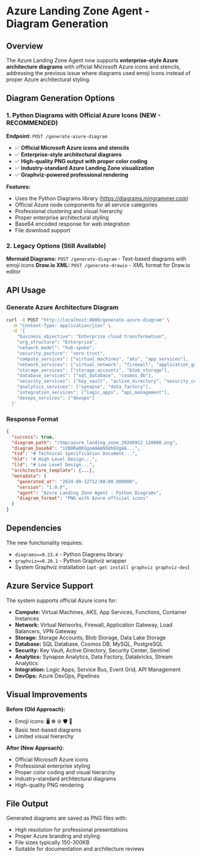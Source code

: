 # Azure Landing Zone Agent - Diagram Generation

## Overview

The Azure Landing Zone Agent now supports **enterprise-style Azure architecture diagrams** with official Microsoft Azure icons and stencils, addressing the previous issue where diagrams used emoji icons instead of proper Azure architectural styling.

## Diagram Generation Options

### 1. Python Diagrams with Official Azure Icons (NEW - RECOMMENDED) 

**Endpoint:** `POST /generate-azure-diagram`

- ✅ **Official Microsoft Azure icons and stencils**
- ✅ **Enterprise-style architectural diagrams**
- ✅ **High-quality PNG output with proper color coding**
- ✅ **Industry-standard Azure Landing Zone visualization**
- ✅ **Graphviz-powered professional rendering**

**Features:**
- Uses the Python Diagrams library (https://diagrams.mingrammer.com)
- Official Azure node components for all service categories
- Professional clustering and visual hierarchy
- Proper enterprise architectural styling
- Base64 encoded response for web integration
- File download support

### 2. Legacy Options (Still Available)

**Mermaid Diagrams:** `POST /generate-diagram` - Text-based diagrams with emoji icons
**Draw.io XML:** `POST /generate-drawio` - XML format for Draw.io editor

## API Usage

### Generate Azure Architecture Diagram

```bash
curl -X POST "http://localhost:8000/generate-azure-diagram" \
  -H "Content-Type: application/json" \
  -d '{
    "business_objective": "Enterprise cloud transformation",
    "org_structure": "Enterprise",
    "network_model": "hub-spoke",
    "security_posture": "zero-trust",
    "compute_services": ["virtual_machines", "aks", "app_services"],
    "network_services": ["virtual_network", "firewall", "application_gateway"],
    "storage_services": ["storage_accounts", "blob_storage"],
    "database_services": ["sql_database", "cosmos_db"],
    "security_services": ["key_vault", "active_directory", "security_center"],
    "analytics_services": ["synapse", "data_factory"],
    "integration_services": ["logic_apps", "api_management"],
    "devops_services": ["devops"]
  }'
```

### Response Format

```json
{
  "success": true,
  "diagram_path": "/tmp/azure_landing_zone_20240912_120000.png",
  "diagram_base64": "iVBORw0KGgoAAAANSUhEUgAA...",
  "tsd": "# Technical Specification Document...",
  "hld": "# High Level Design...",
  "lld": "# Low Level Design...",
  "architecture_template": {...},
  "metadata": {
    "generated_at": "2024-09-12T12:00:00.000000",
    "version": "1.0.0",
    "agent": "Azure Landing Zone Agent - Python Diagrams",
    "diagram_format": "PNG with Azure official icons"
  }
}
```

## Dependencies

The new functionality requires:

- `diagrams==0.23.4` - Python Diagrams library
- `graphviz==0.20.1` - Python Graphviz wrapper  
- System Graphviz installation (`apt-get install graphviz graphviz-dev`)

## Azure Service Support

The system supports official Azure icons for:

- **Compute:** Virtual Machines, AKS, App Services, Functions, Container Instances
- **Network:** Virtual Networks, Firewall, Application Gateway, Load Balancers, VPN Gateway
- **Storage:** Storage Accounts, Blob Storage, Data Lake Storage
- **Database:** SQL Database, Cosmos DB, MySQL, PostgreSQL
- **Security:** Key Vault, Active Directory, Security Center, Sentinel
- **Analytics:** Synapse Analytics, Data Factory, Databricks, Stream Analytics
- **Integration:** Logic Apps, Service Bus, Event Grid, API Management
- **DevOps:** Azure DevOps, Pipelines

## Visual Improvements

**Before (Old Approach):**
- Emoji icons: 🖥️ ☸️ 🌐 🛡️ 🔐
- Basic text-based diagrams
- Limited visual hierarchy

**After (New Approach):**
- Official Microsoft Azure icons
- Professional enterprise styling
- Proper color coding and visual hierarchy
- Industry-standard architectural diagrams
- High-quality PNG rendering

## File Output

Generated diagrams are saved as PNG files with:
- High resolution for professional presentations
- Proper Azure branding and styling
- File sizes typically 150-300KB
- Suitable for documentation and architecture reviews